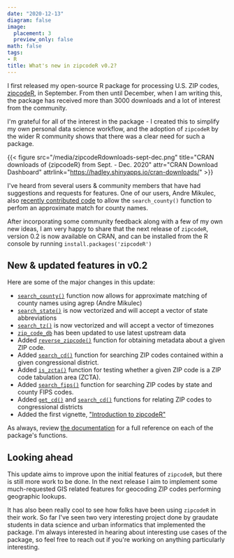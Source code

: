 ```yaml
---
date: "2020-12-13"
diagram: false
image:
  placement: 3
  preview_only: false
math: false
tags:
- R
title: What's new in zipcodeR v0.2?
---
```


I first released my open-source R package for processing U.S. ZIP codes, [zipcodeR](https://cran.r-project.org/web/packages/zipcodeR/index.html), in September. From then until December, when I am writing this, the package has received more than 3000 downloads and a lot of interest from the community.

 I'm grateful for all of the interest in the package - I created this to simplify my own personal data science workflow, and the adoption of `zipcodeR` by the wider R community shows that there was a clear need for such a package.


{{< figure src="/media/zipcodeRdownloads-sept-dec.png" title="CRAN downloads of {zipcodeR} from Sept. - Dec. 2020" attr="CRAN Download Dashboard" attrlink="https://hadley.shinyapps.io/cran-downloads/" >}}

I've heard from several users & community members that have had suggestions and requests for features. One of our users, Andre Mikulec, also [recently contributed code](https://github.com/gavinrozzi/zipcodeR/issues/2) to allow the `search_county()` function to perfom an approximate match for county names.  

After incorporating some community feedback along with a few of my own new ideas, I am very happy to share that the next release of `zipcodeR`, version 0.2 is now available on CRAN, and can be installed from the R console by running `install.packages('zipcodeR')`

## New & updated features in v0.2

Here are some of the major changes in this update:

- [`search_county()`](https://gavinrozzi.github.io/zipcodeR/reference/search_county.html) function now allows for approximate matching of county names using agrep (Andre Mikulec)
- [`search_state()`](https://gavinrozzi.github.io/zipcodeR/reference/search_state.html) is now vectorized and will accept a vector of state abbreviations
- [`search_tz()`](https://gavinrozzi.github.io/zipcodeR/reference/search_tz.html) is now vectorized and will accept a vector of timezones
- [`zip_code_db`](https://gavinrozzi.github.io/zipcodeR/reference/zip_code_db.html) has been updated to use latest upstream data
- Added [`reverse_zipcode()`](https://gavinrozzi.github.io/zipcodeR/reference/reverse_zipcode.html) function for obtaining metadata about a given ZIP code.
- Added [`search_cd()`](https://gavinrozzi.github.io/zipcodeR/reference/search_cd.html) function for searching ZIP codes contained within a given congressional district.
- Added [`is_zcta()`](https://gavinrozzi.github.io/zipcodeR/reference/is_zcta.html) function for testing whether a given ZIP code is a ZIP code tabulation area (ZCTA).
- Added [`search_fips()`](https://gavinrozzi.github.io/zipcodeR/reference/search_fips.html) function for searching ZIP codes by state and county FIPS codes.
- Added [`get_cd()`](https://gavinrozzi.github.io/zipcodeR/reference/get_cd.html) and [`search_cd()`](https://gavinrozzi.github.io/zipcodeR/reference/search_cd.html) functions for relating ZIP codes to congressional districts
- Added the first vignette, ["Introduction to zipcodeR"](https://gavinrozzi.github.io/zipcodeR/articles/zipcodeR.html)

As always, review [the documentation](https://gavinrozzi.github.io/zipcodeR/index.html) for a full reference on each of the package's functions.

## Looking ahead

This update aims to improve upon the initial features of `zipcodeR`, but there is still more work to be done. In the next release I aim to implement some much-requested GIS related features for geocoding ZIP codes performing geographic lookups.

It has also been really cool to see how folks have been using `zipcodeR` in their work. So far I've seen two very interesting project done by graudate students in data science and urban informatics that implemented the package. I'm always interested in hearing about interesting use cases of the package, so feel free to reach out if you're working on anything particularly interesting.